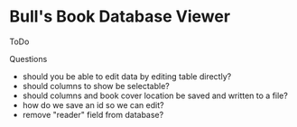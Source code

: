 # Bull's Book Database Viewer

ToDo



Questions

- should you be able to edit data by editing table directly?
- should columns to show be selectable?
- should columns and book cover location be saved and written to a file?
- how do we save an id so we can edit?
- remove "reader" field from database?
